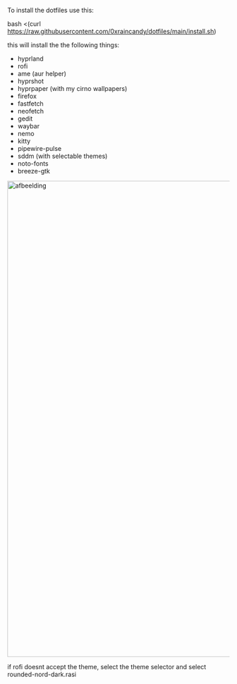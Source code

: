 To install the dotfiles use this:

bash <(curl https://raw.githubusercontent.com/0xraincandy/dotfiles/main/install.sh)

this will install the the following things:
- hyprland
- rofi
- ame (aur helper)
- hyprshot
- hyprpaper (with my cirno wallpapers)
- firefox
- fastfetch
- neofetch
- gedit
- waybar
- nemo
- kitty
- pipewire-pulse
- sddm (with selectable themes)
- noto-fonts
- breeze-gtk
<img width="1920" height="1080" alt="afbeelding" src="https://github.com/user-attachments/assets/fa717683-0413-42b7-8f5a-3569f7f6ec6d" />


if rofi doesnt accept the theme, select the theme selector and select rounded-nord-dark.rasi

